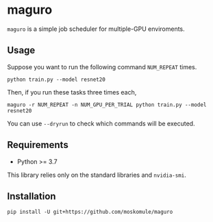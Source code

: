 # maguro

`maguro` is a simple job scheduler for multiple-GPU enviroments.

## Usage

Suppose you want to run the following command `NUM_REPEAT` times.

```
python train.py --model resnet20
```

Then, if you run these tasks three times each,

```
maguro -r NUM_REPEAT -n NUM_GPU_PER_TRIAL python train.py --model resnet20
```

You can use `--dryrun` to check which commands will be executed.

## Requirements

* Python >= 3.7

This library relies only on the standard libraries and `nvidia-smi`.

## Installation

`pip install -U git+https://github.com/moskomule/maguro`
